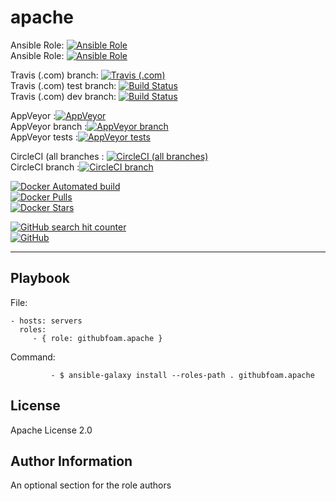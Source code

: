 apache
=========
Ansible Role: [![Ansible Role](https://img.shields.io/ansible/role/d/32309.svg?style=plastic)](https://galaxy.ansible.com/githubfoam/apache)  
Ansible Role: [![Ansible Role](https://img.shields.io/ansible/role/32309.svg)](https://galaxy.ansible.com/githubfoam/apache)   

Travis (.com) branch:
[![Travis (.com)](https://img.shields.io/travis/com/githubfoam/ansible-role-apache2.svg)](https://travis-ci.com/githubfoam/ansible-role-apache2)  
Travis (.com) test branch:
[![Build Status](https://travis-ci.com/githubfoam/ansible-role-apache2.svg?branch=test)](https://travis-ci.com/githubfoam/ansible-role-apache2)  
Travis (.com) dev branch:
[![Build Status](https://travis-ci.com/githubfoam/ansible-role-apache2.svg?branch=dev)](https://travis-ci.com/githubfoam/ansible-role-apache2)  

AppVeyor :[![AppVeyor](https://img.shields.io/appveyor/ci/githubfoam/ansible-role-apache2.svg)](https://ci.appveyor.com/project/githubfoam/ansible-role-apache2)  
AppVeyor branch :[![AppVeyor branch](https://img.shields.io/appveyor/ci/githubfoam/ansible-role-apache2/master.svg)](https://ci.appveyor.com/project/githubfoam/ansible-role-apache2)  
AppVeyor tests :[![AppVeyor tests](https://img.shields.io/appveyor/tests/githubfoam/ansible-role-apache2.svg)](https://ci.appveyor.com/project/githubfoam/ansible-role-apache2)

CircleCI (all branches : [![CircleCI (all branches)](https://img.shields.io/circleci/project/github/githubfoam/ansible-role-apache2.svg)](https://circleci.com/gh/githubfoam/ansible-role-apache2)    
CircleCI branch :[![CircleCI branch](https://img.shields.io/circleci/project/github/githubfoam/ansible-role-apache2/master.svg)](https://circleci.com/gh/githubfoam/ansible-role-apache2)


[![Docker Automated build](https://img.shields.io/docker/automated/dockerfoam/apache.svg?style=plastic)](https://hub.docker.com/r/dockerfoam/apache/)  
[![Docker Pulls](https://img.shields.io/docker/pulls/dockerfoam/apache.svg?style=plastic)](https://hub.docker.com/r/dockerfoam/apache/)  
[![Docker Stars](https://img.shields.io/docker/stars/dockerfoam/apache.svg?style=plastic)](https://hub.docker.com/r/dockerfoam/apache/)


[![GitHub search hit counter](https://img.shields.io/github/search/githubfoam/ansible-role-apache2/goto.svg)](https://github.com/githubfoam/ansible-role-apache2)  
[![GitHub](https://img.shields.io/github/license/githubfoam/ansible-role-apache2.svg?style=plastic)](https://github.com/githubfoam/ansible-role-apache2)

----------------

Playbook
----------------


File:

    - hosts: servers
      roles:
         - { role: githubfoam.apache }

Command:

             - $ ansible-galaxy install --roles-path . githubfoam.apache


License
-------

Apache License 2.0

Author Information
------------------

An optional section for the role authors
